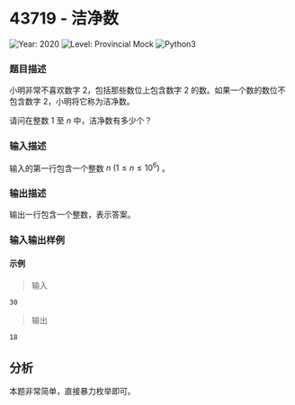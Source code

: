 # 43719 - 洁净数

![Year: 2020](https://img.shields.io/badge/Year-2020-white)
![Level: Provincial Mock](https://img.shields.io/badge/Level-Provincial%20Mock-blue)
![Python3](https://img.shields.io/badge/Python3-AC-green)

### 题目描述

小明非常不喜欢数字 2，包括那些数位上包含数字 2
的数。如果一个数的数位不包含数字 2，小明将它称为洁净数。

请问在整数 1 至 $n$ 中，洁净数有多少个？

### 输入描述

输入的第一行包含一个整数 $n \ (1 \leq n \leq 10^6)$ 。

### 输出描述

输出一行包含一个整数，表示答案。

### 输入输出样例

#### 示例

> 输入

```txt
30
```

> 输出

```txt
18
```

## 分析

本题非常简单，直接暴力枚举即可。

